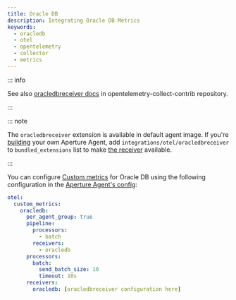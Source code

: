```yaml
---
title: Oracle DB
description: Integrating Oracle DB Metrics
keywords:
  - oracledb
  - otel
  - opentelemetry
  - collector
  - metrics
---
```


::: info

See also [oracledbreceiver docs][receiver] in opentelemetry-collect-contrib
repository.

:::

::: note

The `oracledbreceiver` extension is available in default agent image. If you're
[building][build] your own Aperture Agent, add
`integrations/otel/oracledbreceiver` to `bundled_extensions` list to make [the
receiver][receiver] available.

:::

You can configure [Custom metrics][custom-metrics] for Oracle DB using the
following configuration in the [Aperture Agent's config][agent-config]:

```yaml
otel:
  custom_metrics:
    oracledb:
      per_agent_group: true
      pipeline:
        processors:
          - batch
        receivers:
          - oracledb
      processors:
        batch:
          send_batch_size: 10
          timeout: 10s
      receivers:
        oracledb: [oracledbreceiver configuration here]
```

[build]: /reference/aperturectl/build/agent/agent.md
[receiver]:
  https://github.com/open-telemetry/opentelemetry-collector-contrib/tree/main/receiver/oracledbreceiver
[custom-metrics]: /reference/configuration/agent.md#custom-metrics-config
[agent-config]: /reference/configuration/agent.md#agent-o-t-e-l-config
